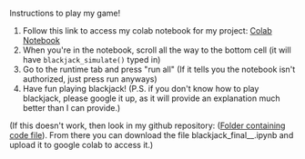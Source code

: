 Instructions to play my game!

1. Follow this link to access my colab notebook for my project: [Colab Notebook](https://colab.research.google.com/drive/1SVcJYwaiz9kUGmU89egMMpUWSuOcAZ87?usp=sharing)  
2. When you're in the notebook, scroll all the way to the bottom cell (it will have `blackjack_simulate()` typed in)
3. Go to the runtime tab and press "run all" (If it tells you the notebook isn't authorized, just press run anyways)
4. Have fun playing blackjack! (P.S. if you don't know how to play blackjack, please google it up, as it will provide an explanation much better than I can provide.)

(If this doesn't work, then look in my github repository: ([Folder containing code file](https://github.com/del6-312/del6-312.github.io/tree/main/files)). From there you can download the file blackjack_final__.ipynb and upload it to google colab to access it.)
